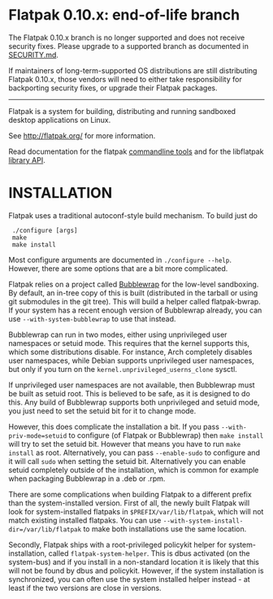 # Flatpak 0.10.x: end-of-life branch

The Flatpak 0.10.x branch is no longer supported and does not receive
security fixes.
Please upgrade to a supported branch as documented in
[SECURITY.md](https://github.com/flatpak/flatpak/blob/main/SECURITY.md).

If maintainers of long-term-supported OS distributions are still
distributing Flatpak 0.10.x, those vendors will need to either take
responsibility for backporting security fixes, or upgrade their Flatpak
packages.

---

Flatpak is a system for building, distributing and running sandboxed
desktop applications on Linux.

See http://flatpak.org/ for more information.

Read documentation for the flatpak [commandline tools](http://flatpak.github.io/flatpak/flatpak-docs.html) and for the libflatpak [library API](http://flatpak.github.io/flatpak/reference/html/index.html).

# INSTALLATION

Flatpak uses a traditional autoconf-style build mechanism. To build just do
```
 ./configure [args]
 make
 make install
```

Most configure arguments are documented in `./configure --help`. However,
there are some options that are a bit more complicated.

Flatpak relies on a project called
[Bubblewrap](https://github.com/projectatomic/bubblewrap) for the
low-level sandboxing.  By default, an in-tree copy of this is built
(distributed in the tarball or using git submodules in the git
tree). This will build a helper called flatpak-bwrap. If your system
has a recent enough version of Bubblewrap already, you can use
`--with-system-bubblewrap` to use that instead.

Bubblewrap can run in two modes, either using unprivileged user
namespaces or setuid mode. This requires that the kernel supports this,
which some distributions disable. For instance, Arch completely
disables user namespaces, while Debian supports unprivileged user
namespaces, but only if you turn on the
`kernel.unprivileged_userns_clone` sysctl.

If unprivileged user namespaces are not available, then Bubblewrap must
be built as setuid root. This is believed to be safe, as it is
designed to do this. Any build of Bubblewrap supports both
unprivileged and setuid mode, you just need to set the setuid bit for
it to change mode.

However, this does complicate the installation a bit. If you pass
`--with-priv-mode=setuid` to configure (of Flatpak or Bubblewrap) then
`make install` will try to set the setuid bit. However that means you
have to run `make install` as root. Alternatively, you can pass
`--enable-sudo` to configure and it will call `sudo` when setting the
setuid bit. Alternatively you can enable setuid completely outside of
the installation, which is common for example when packaging Bubblewrap
in a .deb or .rpm.

There are some complications when building Flatpak to a different
prefix than the system-installed version. First of all, the newly
built Flatpak will look for system-installed flatpaks in
`$PREFIX/var/lib/flatpak`, which will not match existing installed
flatpaks. You can use `--with-system-install-dir=/var/lib/flatpak`
to make both installations use the same location.

Secondly, Flatpak ships with a root-privileged policykit helper for
system-installation, called `flatpak-system-helper`. This is dbus
activated (on the system-bus) and if you install in a non-standard
location it is likely that this will not be found by dbus and
policykit. However, if the system installation is synchronized,
you can often use the system installed helper instead - at least
if the two versions are close in versions.
